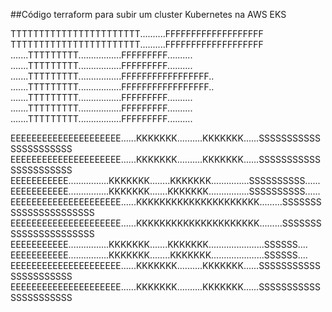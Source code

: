 ##Código terraform para subir um cluster Kubernetes na AWS EKS

TTTTTTTTTTTTTTTTTTTTTTT..........FFFFFFFFFFFFFFFFFFF
TTTTTTTTTTTTTTTTTTTTTTT..........FFFFFFFFFFFFFFFFFFF
.......TTTTTTTTT.................FFFFFFFFF..........
.......TTTTTTTTT.................FFFFFFFFF..........
.......TTTTTTTTT.................FFFFFFFFFFFFFFFFF..
.......TTTTTTTTT.................FFFFFFFFFFFFFFFFF..
.......TTTTTTTTT.................FFFFFFFFF..........
.......TTTTTTTTT.................FFFFFFFFF..........
.......TTTTTTTTT.................FFFFFFFFF..........

EEEEEEEEEEEEEEEEEEEEE......KKKKKKK..........KKKKKKK......SSSSSSSSSSSSSSSSSSSSSS
EEEEEEEEEEEEEEEEEEEEE......KKKKKKK..........KKKKKKK......SSSSSSSSSSSSSSSSSSSSSS
EEEEEEEEEEE................KKKKKKK........KKKKKKK...............SSSSSSSSSS......
EEEEEEEEEEE................KKKKKKK.......KKKKKKK................SSSSSSSSSS......
EEEEEEEEEEEEEEEEEEEEE......KKKKKKKKKKKKKKKKKKKKK.........SSSSSSSSSSSSSSSSSSSSSS
EEEEEEEEEEEEEEEEEEEEE......KKKKKKKKKKKKKKKKKKKKK.........SSSSSSSSSSSSSSSSSSSSSS
EEEEEEEEEEE................KKKKKKK.......KKKKKKK......................SSSSSS....
EEEEEEEEEEE................KKKKKKK........KKKKKKK.....................SSSSSS....
EEEEEEEEEEEEEEEEEEEEE......KKKKKKK..........KKKKKKK......SSSSSSSSSSSSSSSSSSSSSS
EEEEEEEEEEEEEEEEEEEEE......KKKKKKK..........KKKKKKK......SSSSSSSSSSSSSSSSSSSSSS
